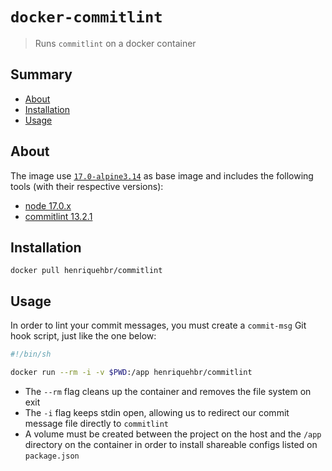 # `docker-commitlint`

> Runs `commitlint` on a docker container

## Summary

- [About](#about)
- [Installation](#installation)
- [Usage](#usage)

## About

The image use [`17.0-alpine3.14`](https://github.com/nodejs/docker-node/blob/cbbf60da587a7ca135b573f4c05810d88f04ace7/17/alpine3.13/Dockerfile)
as base image and includes the following tools (with their respective versions):

- [node 17.0.x](https://github.com/nodejs/node)
- [commitlint 13.2.1](https://github.com/conventional-changelog/commitlint)

## Installation

```
docker pull henriquehbr/commitlint
```

## Usage

In order to lint your commit messages, you must create a `commit-msg`
Git hook script, just like the one below:

```sh
#!/bin/sh

docker run --rm -i -v $PWD:/app henriquehbr/commitlint
```

- The `--rm` flag cleans up the container and removes the file system on exit
- The `-i` flag keeps stdin open, allowing us to redirect our commit message
file directly to `commitlint`
- A volume must be created between the project on the host and the `/app`
directory on the container in order to install shareable configs listed
on `package.json`
